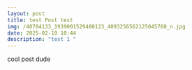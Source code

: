 ```yaml
---
layout: post
title: test Post test
img: /40784133_1939001529480123_4093256562125045760_n.jpg
date: 2025-02-10 10:44
description: "test 1 "
---
```

cool post dude